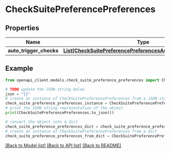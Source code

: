 # CheckSuitePreferencePreferences


## Properties

Name | Type | Description | Notes
------------ | ------------- | ------------- | -------------
**auto_trigger_checks** | [**List[CheckSuitePreferencePreferencesAutoTriggerChecksInner]**](CheckSuitePreferencePreferencesAutoTriggerChecksInner.md) |  | [optional] 

## Example

```python
from openapi_client.models.check_suite_preference_preferences import CheckSuitePreferencePreferences

# TODO update the JSON string below
json = "{}"
# create an instance of CheckSuitePreferencePreferences from a JSON string
check_suite_preference_preferences_instance = CheckSuitePreferencePreferences.from_json(json)
# print the JSON string representation of the object
print(CheckSuitePreferencePreferences.to_json())

# convert the object into a dict
check_suite_preference_preferences_dict = check_suite_preference_preferences_instance.to_dict()
# create an instance of CheckSuitePreferencePreferences from a dict
check_suite_preference_preferences_from_dict = CheckSuitePreferencePreferences.from_dict(check_suite_preference_preferences_dict)
```
[[Back to Model list]](../README.md#documentation-for-models) [[Back to API list]](../README.md#documentation-for-api-endpoints) [[Back to README]](../README.md)



